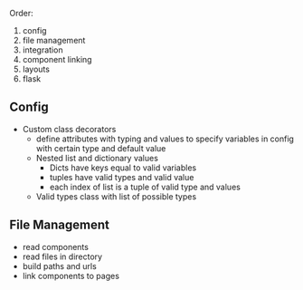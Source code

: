 Order:
1. config
2. file management
3. integration
4. component linking
5. layouts
6. flask

## Config
- Custom class decorators
  - define attributes with typing and values to specify variables in config with certain type and default value
  - Nested list and dictionary values
    - Dicts have keys equal to valid variables
    - tuples have valid types and valid value
    - each index of list is a tuple of valid type and values
  - Valid types class with list of possible types

## File Management
- read components
- read files in directory
- build paths and urls
- link components to pages
